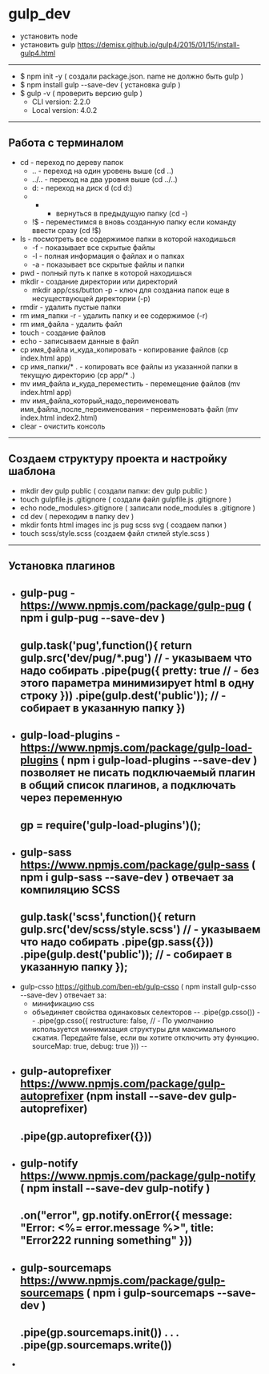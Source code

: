 # gulp_dev
* установить node
* установить gulp <https://demisx.github.io/gulp4/2015/01/15/install-gulp4.html>

---

* $ npm init -y ( создали package.json. name не должно быть gulp )
* $ npm install gulp --save-dev ( установка gulp )
* $ gulp -v ( проверить версию gulp )
  - CLI version: 2.2.0
  - Local version: 4.0.2

---
## Работа с терминалом
- cd - переход по дереву папок
  - .. - переход на один уровень выше (cd ..)
  - ../.. - переход на два уровня выше (cd ../..)
  - d: - переход на диск d (cd d:)
  - - - вернуться в предыдущую папку (cd -)
  - !$ - переместимся в вновь созданную папку если команду ввести сразу (cd !$)
- ls - посмотреть все содержимое папки в которой находишься
  - -f - показывает все скрытые файлы
  - -l - полная информация о файлах и о папках
  - -a - показывает все скрытые файлы и папки
- pwd - полный путь к папке в которой находишься
- mkdir - создание директории или директорий
  - mkdir app/css/button -p - ключ для созданиа папок еще в несуществующей директории (-p)
- rmdir - удалить пустые папки
- rm имя_папки -r - удалить папку и ее содержимое (-r)
- rm имя_файла - удалить файл
- touch - создание файлов
- echo - записываем данные в файл
- cp имя_файла и_куда_копировать - копирование файлов (cp index.html app)
- cp имя_папки/* . - копировать все файлы из указанной папки в текущую директорию (cp app/* .)
- mv имя_файла и_куда_переместить - перемещение файлов (mv index.html app)
- mv имя_файла_который_надо_переименовать имя_файла_после_переименования - переименовать файл (mv index.html index2.html)
- clear - очистить консоль
---

## Создаем структуру проекта и настройку шаблона
* mkdir dev gulp public ( создали папки: dev gulp public )
* touch gulpfile.js .gitignore ( создали файл gulpfile.js .gitignore )
* echo node_modules>.gitignore ( записали node_modules в .gitignore )
* cd dev ( переходим в папку dev )
* mkdir fonts html images inc js pug scss svg ( создаем папки )
* touch scss/style.scss (coздаем файл стилей style.scss )
---

## Установка плагинов
* gulp-pug - <https://www.npmjs.com/package/gulp-pug> ( npm i gulp-pug --save-dev )
  --
  gulp.task('pug',function(){
    return gulp.src('dev/pug/*.pug') // - указываем что надо собирать
      .pipe(pug({
        pretty: true // - без этого параметра минимизирует html в одну строку
      }))
      .pipe(gulp.dest('public')); // - собирает в указанную папку
  })
  --
* gulp-load-plugins - <https://www.npmjs.com/package/gulp-load-plugins> ( npm i gulp-load-plugins --save-dev )
  позволяет не писать подключаемый плагин в общий список плагинов, а подключать через переменную
  --
  gp   = require('gulp-load-plugins')();
  --
* gulp-sass <https://www.npmjs.com/package/gulp-sass> ( npm i gulp-sass --save-dev )
  отвечает за компиляцию SCSS
  --
  gulp.task('scss',function(){
    return gulp.src('dev/scss/style.scss') // - указываем что надо собирать
      .pipe(gp.sass({}))
      .pipe(gulp.dest('public')); // - собирает в указанную папку
  });
  --
* gulp-csso <https://github.com/ben-eb/gulp-csso> ( npm install gulp-csso --save-dev )
  отвечает за:
  - минификацию css
  - объединяет свойства одинаковых селекторов
  --
  .pipe(gp.csso())
  --
  .pipe(gp.csso({
    restructure: false, // - По умолчанию используется минимизация структуры для максимального сжатия. Передайте false, если вы хотите отключить эту функцию.
    sourceMap: true,
    debug: true
  }))
  --
* gulp-autoprefixer <https://www.npmjs.com/package/gulp-autoprefixer> (npm install --save-dev gulp-autoprefixer)
  --
  .pipe(gp.autoprefixer({}))
  --
* gulp-notify <https://www.npmjs.com/package/gulp-notify> ( npm install --save-dev gulp-notify )
  --
  .on("error", gp.notify.onError({
    message: "Error: <%= error.message %>",
    title: "Error222 running something"
  }))
  --
* gulp-sourcemaps <https://www.npmjs.com/package/gulp-sourcemaps> ( npm i gulp-sourcemaps --save-dev )
  --
  .pipe(gp.sourcemaps.init())
  .
  .
  .
  .pipe(gp.sourcemaps.write())
  --
*